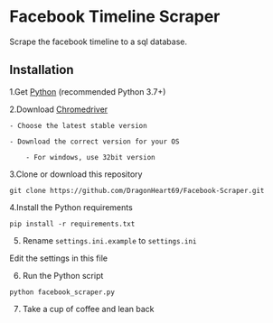# Facebook Timeline Scraper

 Scrape the facebook timeline to a sql database.

## Installation

1.Get [Python](https://www.python.org/downloads/) (recommended Python 3.7+)

2.Download [Chromedriver](https://chromedriver.chromium.org)

    - Choose the latest stable version

    - Download the correct version for your OS
    
        - For windows, use 32bit version

3.Clone or download this repository

```shell script
git clone https://github.com/DragonHeart69/Facebook-Scraper.git
```

4.Install the Python requirements

```shell script
pip install -r requirements.txt
```

5. Rename ```settings.ini.example``` to ```settings.ini```

Edit the settings in this file

6. Run the Python script

```shell script
python facebook_scraper.py
```

7. Take a cup of coffee and lean back